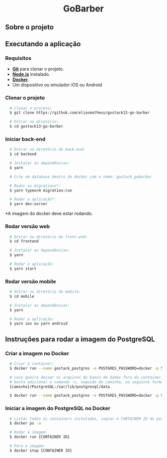<h1 align="center">
    GoBarber
</h1>

## Sobre o projeto

## Executando a aplicação

### Requisitos
- [**Git**](https://git-scm.com/) para clonar o projeto.
- [**Node.js**](https://nodejs.org/en/) instalado.
- [**Docker**](https://www.docker.com/).
- Um dispositivo ou emulador iOS ou Android


### Clonar o projeto
``` bash
  # Clonar o projeto:
  $ git clone https://github.com/eliasmatheus/gostack13-go-barber

  # Entrar no diretório:
  $ cd gostack13-go-barber
```

### Iniciar back-end
```bash
  # Entrar no diretório do back-end:
  $ cd backend

  # Instalar as dependências:
  $ yarn

  # Crie um database dentro do docker com o nome: gostack_gobarber

  # Rodar as migrations*:
  $ yarn typeorm migration:run

  # Rodar a aplicação*:
  $ yarn dev:server
```
*A imagem do docker deve estar rodando.

### Rodar versão web
```bash
  # Entrar no diretório do front-end:
  $ cd frontend

  # Instalar as dependências:
  $ yarn

  # Rodar a aplicação:
  $ yarn start
```

### Rodar versão mobile
```bash
  # Entrar no diretório do mobile:
  $ cd mobile

  # Instalar as dependências:
  $ yarn

  # Rodar a aplicação:
  $ yarn ios ou yarn android 
```
## Instruções para rodar a imagem do PostgreSQL
### Criar a imagem no Docker
```bash
  # Criar o container:
  $ docker run --name gostack_postgres -e POSTGRES_PASSWORD=docker -p 5432:5432 -d postgres

  # Caso queira deixar os arquivos do banco de dados fora do container,
  # basta adicionar o comando -v, seguido do caminho, no seguinte formato:
  {caminho}/PostgreSQL:/var/lib/postgresql/data

  $ docker run --name gostack_postgres -e POSTGRES_PASSWORD=docker -p 5432:5432 -v {caminho}/PostgreSQL:/var/lib/postgresql/data-d postgres 
```

### Iniciar a imagem do PostgreSQL no Docker
```bash
  # Listar todos os containers instalados, copiar o CONTAINER ID do postgress:
  $ docker ps -a

  # Rodar a imagem:
  $ docker run {CONTAINER ID} 

  # Para a imagem:
  $ docker stop {CONTAINER ID} 
```
